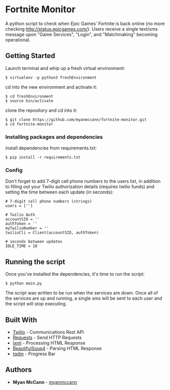 # Fortnite Monitor

A python script to check when Epic Games' Fortnite is back online (no more checking http://status.epicgames.com/). Users receive a single text/sms message upon "Game Services", "Login", and "Matchmaking" becoming operational.

## Getting Started

Launch terminal and whip up a fresh virtual environment:
```
$ virtualenv -p python3 freshEnvironment
```
cd into the new environment and activate it:
```
$ cd freshEnvironment
$ source bin/activate
```
clone the repository and cd into it:
```
$ git clone https://github.com/myanmccann/fortnite-monitor.git
$ cd fortnite-monitor
```

### Installing packages and dependencies

install dependencies from requirements.txt:
```
$ pip install -r requirements.txt
```

### Config

Don't forget to add 7-digit cell phone numbers to the users list, in addition to filling out your Twilio authorization details (requires twilio funds) and setting the time between each update (in seconds):
```
# 7-digit cell phone numbers (strings)
users = ['']

# Twilio Auth
accountSID = ''
authToken = ''
myTwilioNumber = ''
twilioCli = Client(accountSID, authToken)

# seconds between updates
IDLE_TIME = 10
```


## Running the script

Once you've installed the dependencies, it's time to run the script:
```
$ python main.py
```
The script was written to be run when the services are down. Once all of the services are up and running, a single sms will be sent to each user and the script will stop executing.

## Built With

* [Twilio](https://www.twilio.com/docs/) - Communications Rest API
* [Requests](http://docs.python-requests.org/en/master/) - Send HTTP Requests
* [lxml](https://lxml.de/) - Processing HTML Response
* [BeautifulSoup4](https://www.crummy.com/software/BeautifulSoup/bs4/doc/) - Parsing HTML Response
* [tqdm](https://pypi.org/project/tqdm/) - Progress Bar

## Authors

* **Myan McCann** - [myanmccann](https://github.com/myanmccann)
